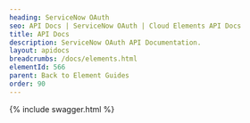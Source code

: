 ```yaml
---
heading: ServiceNow OAuth
seo: API Docs | ServiceNow OAuth | Cloud Elements API Docs
title: API Docs
description: ServiceNow OAuth API Documentation.
layout: apidocs
breadcrumbs: /docs/elements.html
elementId: 566
parent: Back to Element Guides
order: 90
---
```


{% include swagger.html %}
